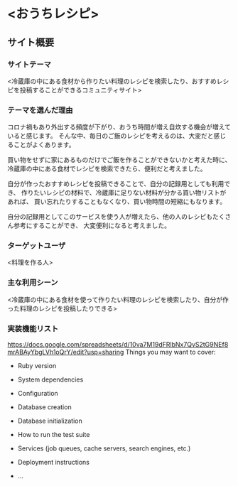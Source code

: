 # <おうちレシピ>

## サイト概要
### サイトテーマ
<冷蔵庫の中にある食材から作りたい料理のレシピを検索したり、おすすめレシピを投稿することができるコミュニティサイト>

### テーマを選んだ理由

コロナ禍もあり外出する頻度が下がり、おうち時間が増え自炊する機会が増えていると感じます。
そんな中、毎日のご飯のレシピを考えるのは、大変だと感じることがよくあります。

買い物をせずに家にあるものだけでご飯を作ることができないかと考えた時に、
冷蔵庫の中にある食材でレシピを検索できたら、便利だと考えました。

自分が作ったおすすめレシピを投稿できることで、自分の記録用としても利用でき、
作りたいレシピの材料で、冷蔵庫に足りない材料が分かる買い物リストがあれば、
買い忘れたりすることもなくなり、買い物時間の短縮にもなります。

自分の記録用としてこのサービスを使う人が増えたら、他の人のレシピもたくさん参考にすることができ、
大変便利になると考えました。

### ターゲットユーザ
<料理を作る人>

### 主な利用シーン
<冷蔵庫の中にある食材を使って作りたい料理のレシピを検索したり、自分が作った料理のレシピを投稿したりできる>

### 実装機能リスト
https://docs.google.com/spreadsheets/d/10va7M19dFRlbNx7QvS2tG9NEf8mrABAyYbgLVh1oQrY/edit?usp=sharing
Things you may want to cover:

* Ruby version

* System dependencies

* Configuration

* Database creation

* Database initialization

* How to run the test suite

* Services (job queues, cache servers, search engines, etc.)

* Deployment instructions

* ...
